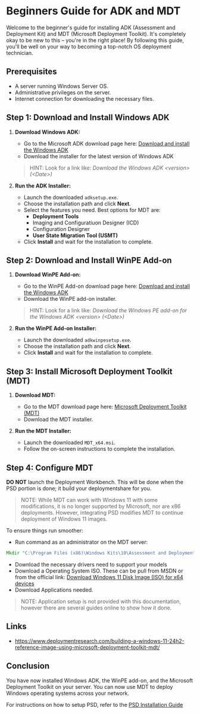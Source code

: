
# Beginners Guide for ADK and MDT

Welcome to the beginner's guide for installing ADK (Assessment and Deployment Kit) and MDT (Microsoft Deployment Toolkit). It's completely okay to be new to this – you're in the right place! By following this guide, you'll be well on your way to becoming a top-notch OS deployment technician.

## Prerequisites

- A server running Windows Server OS.
- Administrative privileges on the server.
- Internet connection for downloading the necessary files.

## Step 1: Download and Install Windows ADK

1. **Download Windows ADK:**
   - Go to the Microsoft ADK download page here: [Download and install the Windows ADK](https://learn.microsoft.com/en-us/windows-hardware/get-started/adk-install)
   - Download the installer for the latest version of Windows ADK
   > HINT: Look for a link like: _Download the Windows ADK \<version\> (\<Date\>)_

2. **Run the ADK Installer:**
   - Launch the downloaded `adksetup.exe`.
   - Choose the installation path and click **Next**.
   - Select the features you need. Best options for MDT are:
     - **Deployment Tools**
     - Imaging and Configuratiuon Designer (ICD)
     - Configuration Designer
     - **User State Migration Tool (USMT)**
   - Click **Install** and wait for the installation to complete.

## Step 2: Download and Install WinPE Add-on

1. **Download WinPE Add-on:**
   - Go to the WinPE Add-on download page here: [Download and install the Windows ADK](https://learn.microsoft.com/en-us/windows-hardware/get-started/adk-install)
   - Download the WinPE add-on installer.
   > HINT: Look for a link like: _Download the Windows PE add-on for the Windows ADK \<version\> (\<Date\>)_

2. **Run the WinPE Add-on Installer:**
   - Launch the downloaded `adkwinpesetup.exe`.
   - Choose the installation path and click **Next**.
   - Click **Install** and wait for the installation to complete.

## Step 3: Install Microsoft Deployment Toolkit (MDT)

1. **Download MDT:**
   - Go to the MDT download page here: [Microsoft Deployment Toolkit (MDT)](https://www.microsoft.com/en-us/download/details.aspx?id=54259)
   - Download the MDT installer.

2. **Run the MDT Installer:**
   - Launch the downloaded `MDT_x64.msi`.
   - Follow the on-screen instructions to complete the installation.

## Step 4: Configure MDT

**DO NOT** launch the Deployment Workbench. This will be done when the PSD portion is done; it build your deploymentshare for you.

>NOTE: While MDT can work with Windows 11 with some modifications, it is no longer supported by Microsoft, nor are x86 deployments. However, integrating PSD modifies MDT to continue deployment of Windows 11 images.

To ensure things run smoother:

- Run command as an administrator on the MDT server:

```cmd
Mkdir "C:\Program Files (x86)\Windows Kits\10\Assessment and Deployment Kit\Windows Preinstallation Environment\x86\WinPE_OCs"
```
- Download the necessary drivers need to support your models
- Download a Operating System ISO. These can be pull from MSDN or from the official link: [Download Windows 11 Disk Image (ISO) for x64 devices](https://www.microsoft.com/en-us/software-download/windows11?ISO&msockid=1a583ca89d6d67bd32e8289a9c446670)
- Download Applications needed.
>NOTE: Application setup is not provided with this documentation, however there are several guides online to show how it done.

## Links

- https://www.deploymentresearch.com/building-a-windows-11-24h2-reference-image-using-microsoft-deployment-toolkit-mdt/

## Conclusion

You have now installed Windows ADK, the WinPE add-on, and the Microsoft Deployment Toolkit on your server. You can now use MDT to deploy Windows operating systems across your network.

For instructions on how to setup PSD, refer to the [PSD Installation Guide](./PowerShell%20Deployment%20-%20Installation%20Guide.md)
